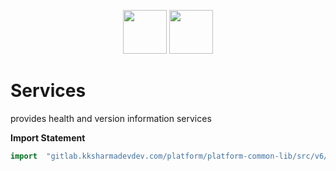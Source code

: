 <p align="center">
<img height=70px src="docs/images/logo.png">
<img height=70px src="docs/images/Go-Logo_Blue.png">
</p>

# Services

provides health and version information services

**Import Statement**

```go
import	"gitlab.kksharmadevdev.com/platform/platform-common-lib/src/v6/services"
```